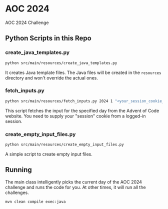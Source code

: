 
# AOC 2024
AOC 2024 Challenge

## Python Scripts in this Repo

### create_java_templates.py
```sh
python src/main/resources/create_java_templates.py
```
It creates Java template files. The Java files will be created in the `resources` directory and won't override the actual ones.

### fetch_inputs.py
```sh
python src/main/resources/fetch_inputs.py 2024 1 "<your_session_cookie_here>" --output "./inputs/day01.txt"
```
This script fetches the input for the specified day from the Advent of Code website. You need to supply your "session" cookie from a logged-in session.

### create_empty_input_files.py
```sh
python src/main/resources/create_empty_input_files.py
```
A simple script to create empty input files.

## Running
The main class intelligently picks the current day of the AOC 2024 challenge and runs the code for you. At other times, it will run all the challenges.
```sh
mvn clean compile exec:java
```
